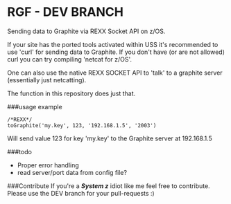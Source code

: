 RGF - DEV BRANCH
===

Sending data to Graphite via REXX Socket API on z/OS. 

If your site has the ported tools activated within USS it's recommended to use 'curl' for sending data to Graphite. If you don't have (or are not allowed) curl you can try compiling 'netcat for z/OS'.

One can also use the native REXX SOCKET API to 'talk' to a graphite server (essentially just netcatting).

The function in this repository does just that.

###usage example

    /*REXX*/
    toGraphite('my.key', 123, '192.168.1.5', '2003')
    
    
Will send value 123 for key 'my.key' to the Graphite server at 192.168.1.5

###todo

* Proper error handling
* read server/port data from config file?


###Contribute
If you're a __*System z*__ idiot like me feel free to contribute. Please use the DEV branch for your pull-requests :)
